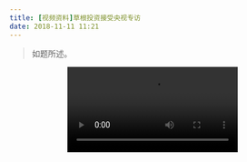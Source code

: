 ```yaml
---
title: [视频资料]草根投资接受央视专访
date: 2018-11-11 11:21
---
```


>   如题所述。

<center>
<video src="http://www.ccaku.com/caogenzhuanfang.mp4" controls="controls">
您的浏览器不支持 video 标签。
</video>
</center>